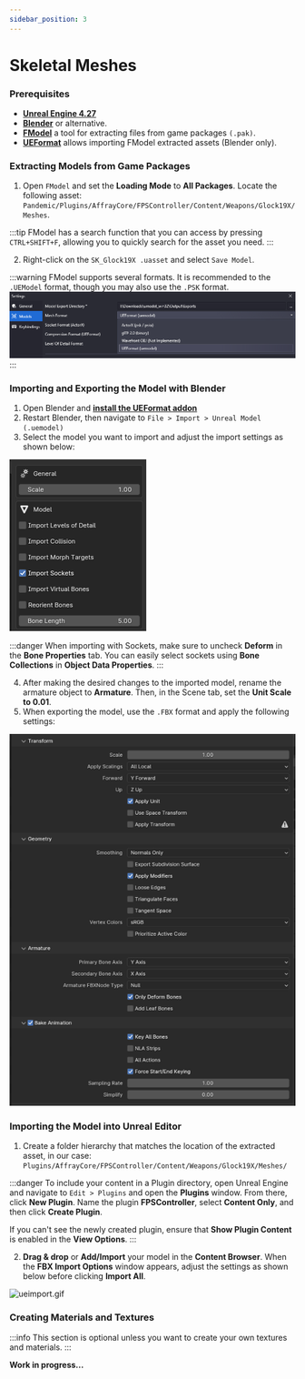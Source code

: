 ```yaml
---
sidebar_position: 3
---
```


# Skeletal Meshes

### Prerequisites

* **[Unreal Engine 4.27](https://www.unrealengine.com/en-US/download)**
* **[Blender](https://store.steampowered.com/app/365670/Blender/)** or alternative.
* **[FModel](https://fmodel.app)** a tool for extracting files from game packages `(.pak)`.
* **[UEFormat](https://github.com/h4lfheart/UEFormat?tab=readme-ov-file)** allows importing FModel extracted assets (Blender only).

### Extracting Models from Game Packages

1. Open `FModel` and set the **Loading Mode** to **All Packages**. Locate the following asset: `Pandemic/Plugins/AffrayCore/FPSController/Content/Weapons/Glock19X/Meshes`.

:::tip
FModel has a search function that you can access by pressing `CTRL+SHIFT+F`, allowing you to quickly search for the asset you need.
:::

2. Right-click on the `SK_Glock19X .uasset` and select `Save Model`.

:::warning
FModel supports several formats. It is recommended to the `.UEModel` format, though you may also use the `.PSK` format.
![fmodelueformat.png](assets/fmodelueformat.png)
:::

### Importing and Exporting the Model with Blender

1. Open Blender and **[install the UEFormat addon](https://docs.blender.org/manual/en/latest/editors/preferences/addons.html)**
2. Restart Blender, then navigate to `File > Import > Unreal Model (.uemodel)`
3. Select the model you want to import and adjust the import settings as shown below:

![blenderimport.png](assets/blenderimport.png)

:::danger
When importing with Sockets, make sure to uncheck **Deform** in the **Bone Properties** tab. You can easily select sockets using **Bone Collections** in **Object Data Properties**.
:::

4. After making the desired changes to the imported model, rename the armature object to **Armature**. Then, in the Scene tab, set the **Unit Scale to 0.01**.
5. When exporting the model, use the `.FBX` format and apply the following settings:

![blenderfbxexport.png](assets/blenderfbxexport.png)

### Importing the Model into Unreal Editor

1. Create a folder hierarchy that matches the location of the extracted asset, in our case: `Plugins/AffrayCore/FPSController/Content/Weapons/Glock19X/Meshes/`

:::danger
To include your content in a Plugin directory, open Unreal Engine and navigate to `Edit > Plugins` and open the **Plugins** window.
From there, click **New Plugin**. Name the plugin **FPSController**, select **Content Only**, and then click **Create Plugin**.

If you can't see the newly created plugin, ensure that **Show Plugin Content** is enabled in the  **View Options**.
:::

2. **Drag & drop** or **Add/Import** your model in the **Content Browser**. When the **FBX Import Options** window appears, adjust the settings as shown below before clicking **Import All**.

![ueimport.gif](assets/ueimport.gif)

### Creating Materials and Textures

:::info
This section is optional unless you want to create your own textures and materials.
:::

**Work in progress...**
